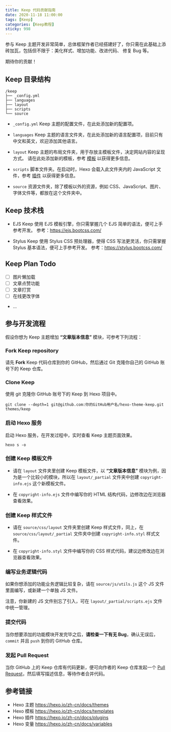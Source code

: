 ```yaml
---
title: Keep 代码贡献指南
date: 2020-11-18 11:00:00
tags: [Keep]
categories: [Keep教程]
sticky: 998
---
```


参与 Keep 主题开发非常简单，总体框架作者已经搭建好了，你只需在此基础上添砖加瓦，包括但不限于：美化样式、增加功能、改进代码、 修复 Bug 等。

期待你的贡献！

<!-- more -->

## Keep 目录结构

```
/keep
├── _config.yml
├── languages
├── layout
├── scripts
└── source
```

- `_config.yml`
  Keep 主题的配置文件，在此处添加新的配置项。

- `languages`
  Keep 主题的语言文件夹，在此处添加新的语言配置项，目前只有中文和英文，欢迎添加其他语言。

- `layout`
  Keep 主题的布局文件夹，用于存放主模板文件，决定网站内容的呈现方式。
  请在此处添加新的模板，参考 [模板](https://hexo.io/zh-cn/docs/templates) 以获得更多信息。

- `scripts`
  脚本文件夹。在启动时，Hexo 会载入此文件夹内的 JavaScript 文件，参考 [插件](https://hexo.io/zh-cn/docs/plugins) 以获得更多信息。

- `source`
  资源文件夹，除了模板以外的资源，例如 CSS、JavaScript、图片、字体文件等，都放在这个文件夹中。

## Keep 技术栈

- EJS
  Keep 使用 EJS 模板引擎，你只需掌握几个 EJS 简单的语法，便可上手参考开发。
  参考：https://ejs.bootcss.com/

- Stylus
  Keep 使用 Stylus CSS 预处理器，使得 CSS 写法更灵活，你只需掌握 Stylus 基本语法，便可上手参考开发。
  参考：https://stylus.bootcss.com/

## Keep Plan Todo

- [ ] 图片懒加载
- [ ] 文章点赞功能
- [ ] 文章打赏
- [ ] 在线更改字体
- ...

## 参与开发流程

假设你想为 Keep 主题增加 **“文章版本信息”** 模块，可参考下列流程：

### Fork Keep repository

请先 **Fork** Keep 代码仓库到你的 GitHub，然后通过 Git 克隆你自己的 GitHub 账号下的 Keep 仓库。

### Clone Keep

使用 git 克隆你 GitHub 账号下的 Keep 到 Hexo 项目中。

```
git clone --depth=1 git@github.com:你的GitHub用户名/hexo-theme-keep.git themes/keep
```

### 启动 Hexo 服务

启动 Hexo 服务，在开发过程中，实时查看 Keep 主题页面效果。

```
hexo s -o
```

### 创建 Keep 模板文件

- 请在 `layout` 文件夹里创建 Keep 模板文件，以 **“文章版本信息”** 模块为例，因为是一个比较小的模块，所以在 `layout/_partial` 文件夹中创建 `copyright-info.ejs` 这个新模板文件。

- 在 `copyright-info.ejs` 文件中编写你的 HTML 结构代码，边修改边在浏览器查看效果。

### 创建 Keep 样式文件

- 请在 `source/css/layout` 文件夹里创建 Keep 样式文件，同上，在 `source/css/layout/_partial` 文件夹中创建 `copyright-info.styl` 样式文件。

- 在 `copyright-info.styl` 文件中编写你的 CSS 样式代码，建议边修改边在浏览器查看效果。

### 编写业务逻辑代码

如果你想添加的功能业务逻辑比较复杂，请在 `source/js/utils.js` 这个 JS 文件里面编写，或新建一个单独 JS 文件。

注意，你新建的 JS 文件别忘了引入，可在 `layout/_partial/scripts.ejs` 文件中统一管理。

### 提交代码

当你想要添加的功能模块开发完毕之后，**请检查一下有无 Bug**，确认无误后，`commit` 并且 `push` 到你的 GitHub 仓库。

### 发起 Pull Request

当你 GitHub 上的 Keep 仓库有代码更新，便可向作者的 Keep 仓库发起一个 [Pull Request](https://juejin.im/post/6844903856971710477)，然后填写描述信息，等待作者合并代码。

## 参考链接

- Hexo 主题 https://hexo.io/zh-cn/docs/themes
- Hexo 模板 https://hexo.io/zh-cn/docs/templates
- Hexo 插件 https://hexo.io/zh-cn/docs/plugins
- Hexo 变量 https://hexo.io/zh-cn/docs/variables

